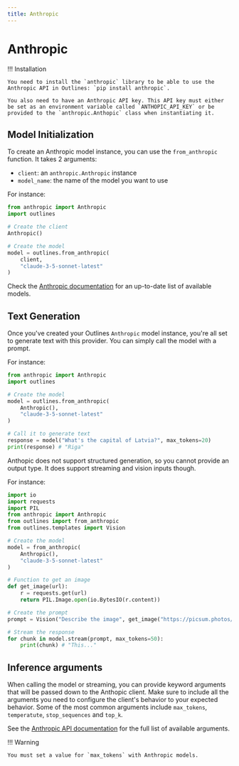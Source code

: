```yaml
---
title: Anthropic
---
```


# Anthropic

!!! Installation

    You need to install the `anthropic` library to be able to use the Anthropic API in Outlines: `pip install anthropic`.

    You also need to have an Anthropic API key. This API key must either be set as an environment variable called `ANTHOPIC_API_KEY` or be provided to the `anthropic.Anthopic` class when instantiating it.

## Model Initialization

To create an Anthropic model instance, you can use the `from_anthropic` function. It takes 2 arguments:
- `client`: an `anthropic.Anthropic` instance
- `model_name`: the name of the model you want to use

For instance:

```python
from anthropic import Anthropic
import outlines

# Create the client
Anthropic()

# Create the model
model = outlines.from_anthropic(
    client,
    "claude-3-5-sonnet-latest"
)
```

Check the [Anthropic documentation](https://docs.anthropic.com/en/docs/about-claude/models) for an up-to-date list of available models.

## Text Generation

Once you've created your Outlines `Anthropic` model instance, you're all set to generate text with this provider. You can simply call the model with a prompt.

For instance:

```python
from anthropic import Anthropic
import outlines

# Create the model
model = outlines.from_anthropic(
    Anthropic(),
    "claude-3-5-sonnet-latest"
)

# Call it to generate text
response = model("What's the capital of Latvia?", max_tokens=20)
print(response) # "Riga"
```

Anthopic does not support structured generation, so you cannot provide an output type. It does support streaming and vision inputs though.

For instance:

```python
import io
import requests
import PIL
from anthropic import Anthropic
from outlines import from_anthropic
from outlines.templates import Vision

# Create the model
model = from_anthropic(
    Anthropic(),
    "claude-3-5-sonnet-latest"
)

# Function to get an image
def get_image(url):
    r = requests.get(url)
    return PIL.Image.open(io.BytesIO(r.content))

# Create the prompt
prompt = Vision("Describe the image", get_image("https://picsum.photos/id/237/400/300"))

# Stream the response
for chunk in model.stream(prompt, max_tokens=50):
    print(chunk) # "This..."
```

## Inference arguments

When calling the model or streaming, you can provide keyword arguments that will be passed down to the Anthopic client. Make sure to include all the arguments you need to configure the client's behavior to your expected behavior. Some of the most common arguments include `max_tokens`, `temperatute`, `stop_sequences` and `top_k`.

See the [Anthropic API documentation](https://docs.anthropic.com/en/api/messages) for the full list of available arguments.

!!! Warning

    You must set a value for `max_tokens` with Anthropic models.
